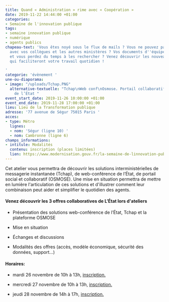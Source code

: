 ```yaml
---
title: Quand « Administration » rime avec « Coopération »
date: 2019-11-22 14:44:00 +01:00
categories:
- Semaine de l'innovation publique
tags:
- semaine innovation publique
- numérique
- agents publics
chapeau-text: 'Vous êtes noyé sous le flux de mails ? Vous ne pouvez pas travailler
  avec vos collègues et les autres ministères ? Vos documents d''équipe sont éparpillés
  et vous perdez du temps à les rechercher ? Venez découvrir les nouveaux usages collaboratifs
  qui faciliteront votre travail quotidien !

'
categorie: 'évènement '
une-ou-diaporama:
- image: "/uploads/Tchap.PNG"
  alternative-textuelle: "Tchap\nWeb conf\nOsmose. Portail collaboratif et social
    de l’État "
event_start_date: 2019-11-26 10:00:00 +01:00
event_end_date: 2019-11-28 17:00:00 +01:00
lieu: Lieu de la Transformation publique
adresse: '77 avenue de Ségur 75015 Paris '
acces:
- type: Métro
  lignes:
  - nom: 'Ségur (ligne 10) '
  - nom: Cambronne (ligne 6)
champs_informations:
- intitule: Modalités
  contenu: inscription (places limitées)
  lien: https://www.modernisation.gouv.fr/la-semaine-de-linnovation-publique/programme-2019?field_inno17_regions_value=%C3%8Ele-de-France&field_inno19_date_value=All&field_inno17_type_public_tid=All&combine=coop%C3%A9ration
---
```


Cet atelier vous permettra de découvrir les solutions interministérielles de messagerie instantanée (Tchap), de web-conférence de l’État, de portail social et collaboratif (OSMOSE). Une mise en situation permettra de mettre en lumière l'articulation de ces solutions et d'illustrer comment leur combinaison peut aider et simplifier le quotidien des agents.

#### Venez découvrir les 3 offres collaboratives de L’État lors d'ateliers

* Présentation des solutions web-conférence de l’État, Tchap et la plateforme OSMOSE

* Mise en situation

* Échanges et discussions

* Modalités des offres (accès, modèle économique, sécurité des données, support...)

#### Horaires:

* mardi 26 novembre de 10h à 13h, [inscription.](https://www.eventbrite.fr/e/billets-semaine-de-linnovation-publique-quand-administration-rime-avec-cooperation-82773151725)

* mercredi 27 novembre de 10h à 13h, [inscription.](https://www.eventbrite.fr/e/billets-semaine-de-linnovation-publique-quand-administration-rime-avec-cooperation-82774638171)

* jeudi 28 novembre de 14h à 17h, [inscription.](https://www.eventbrite.fr/e/billets-semaine-de-linnovation-publique-quand-administration-rime-avec-cooperation-82215696361)